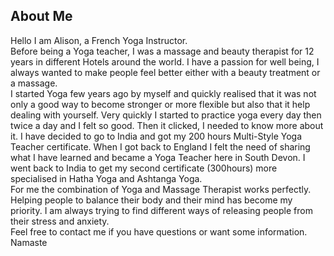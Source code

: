 ## About Me

Hello I am Alison, a French Yoga Instructor.  
Before being a Yoga teacher, I was a massage and beauty therapist for 12 years in different Hotels around the world. I have a passion for well being, I always wanted to make people feel better either with a beauty treatment or a massage.  
I started Yoga few years ago by myself and quickly realised that it was not only a good way to become stronger or more flexible but also that it help dealing with yourself. Very quickly I started to practice yoga every day then twice a day and I felt so good. Then it clicked, I needed to know more about it. I have decided to go to India and got my 200 hours Multi-Style Yoga Teacher certificate. When I got back to England I felt the need of sharing what I have learned and became a Yoga Teacher here in South Devon. I went back to India to get my second certificate (300hours) more specialised in Hatha Yoga and Ashtanga Yoga.  
For me the combination of Yoga and Massage Therapist works perfectly. Helping people to balance their body and their mind has become my priority. I am always trying to find different ways of releasing people from their stress and anxiety.  
Feel free to contact me if you have questions or want some information.  
Namaste
